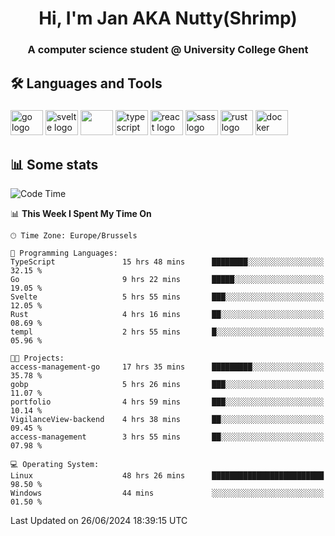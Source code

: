 <h1 align="center">Hi, I'm Jan AKA Nutty(Shrimp)</h1>
<h3 align="center">A computer science student @ University College Ghent</h3>

<h2 align="left">🛠️ Languages and Tools</h2>

###

<div align="left">
  <img src="https://cdn.jsdelivr.net/gh/devicons/devicon/icons/go/go-original.svg" height="40" width="52" alt="go logo"  />
  <img src="https://cdn.jsdelivr.net/gh/devicons/devicon@latest/icons/svelte/svelte-original.svg"  height="40" width="52" alt="svelte logo" />
  <img src="https://cdn.jsdelivr.net/gh/devicons/devicon@latest/icons/tailwindcss/tailwindcss-original.svg" height="40" width="52" />
  <img src="https://cdn.jsdelivr.net/gh/devicons/devicon/icons/typescript/typescript-original.svg" height="40" width="52" alt="typescript logo"  />
  <img src="https://cdn.jsdelivr.net/gh/devicons/devicon/icons/react/react-original.svg" height="40" width="52" alt="react logo"  />
  <img src="https://cdn.jsdelivr.net/gh/devicons/devicon/icons/sass/sass-original.svg" height="40" width="52" alt="sass logo"  />
  <img src="https://cdn.jsdelivr.net/gh/devicons/devicon@latest/icons/rust/rust-original.svg" height="40" width="52" alt="rust logo" />
  <img src="https://cdn.jsdelivr.net/gh/devicons/devicon/icons/docker/docker-original.svg" height="40" width="52" alt="docker logo"  />
</div>

<h2>📊 Some stats</h2>

<!--START_SECTION:waka-->
![Code Time](http://img.shields.io/badge/Code%20Time-4%2C729%20hrs%2031%20mins-blue)

📊 **This Week I Spent My Time On** 

```text
🕑︎ Time Zone: Europe/Brussels

💬 Programming Languages: 
TypeScript               15 hrs 48 mins      ████████░░░░░░░░░░░░░░░░░   32.15 % 
Go                       9 hrs 22 mins       █████░░░░░░░░░░░░░░░░░░░░   19.05 % 
Svelte                   5 hrs 55 mins       ███░░░░░░░░░░░░░░░░░░░░░░   12.05 % 
Rust                     4 hrs 16 mins       ██░░░░░░░░░░░░░░░░░░░░░░░   08.69 % 
templ                    2 hrs 55 mins       █░░░░░░░░░░░░░░░░░░░░░░░░   05.96 % 

🐱‍💻 Projects: 
access-management-go     17 hrs 35 mins      █████████░░░░░░░░░░░░░░░░   35.78 % 
gobp                     5 hrs 26 mins       ███░░░░░░░░░░░░░░░░░░░░░░   11.07 % 
portfolio                4 hrs 59 mins       ███░░░░░░░░░░░░░░░░░░░░░░   10.14 % 
VigilanceView-backend    4 hrs 38 mins       ██░░░░░░░░░░░░░░░░░░░░░░░   09.45 % 
access-management        3 hrs 55 mins       ██░░░░░░░░░░░░░░░░░░░░░░░   07.98 % 

💻 Operating System: 
Linux                    48 hrs 26 mins      █████████████████████████   98.50 % 
Windows                  44 mins             ░░░░░░░░░░░░░░░░░░░░░░░░░   01.50 % 
```


 Last Updated on 26/06/2024 18:39:15 UTC
<!--END_SECTION:waka-->
